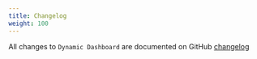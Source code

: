 ```yaml
---
title: Changelog
weight: 100
---
```


All changes to `Dynamic Dashboard` are documented on GitHub [changelog](https://github.com/lara-zeus/dynamic-dashboard/blob/main/CHANGELOG.md) 
